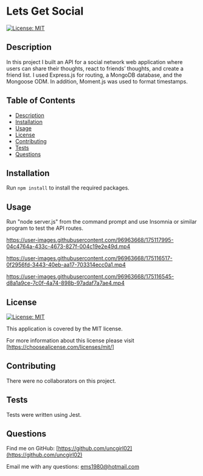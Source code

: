 # Lets Get Social
    
[![License: MIT](https://img.shields.io/badge/License-MIT-yellow.svg)](https://opensource.org/licenses/MIT)

## Description

In this project I built an API for a social network web application where users can share their thoughts, react to friends’ thoughts, and create a friend list. I used Express.js for routing, a MongoDB database, and the Mongoose ODM. In addition, Moment.js was used to format timestamps.

## Table of Contents

- [Description](#description)
- [Installation](#installation)
- [Usage](#usage)
- [License](#license)
- [Contributing](#contributing)
- [Tests](#tests)
- [Questions](#questions)

## Installation

Run `npm install` to install the required packages. 

## Usage

Run "node server.js" from the command prompt and use Insomnia or similar program to test the API routes.



https://user-images.githubusercontent.com/96963668/175117995-04c4764a-433c-4673-827f-004c19e2e49d.mp4



https://user-images.githubusercontent.com/96963668/175116517-0f2956fd-3443-40eb-aa17-703314ecc0a1.mp4



https://user-images.githubusercontent.com/96963668/175116545-d8a1a9ce-7c0f-4a74-898b-97adaf7a7ae4.mp4




## License

[![License: MIT](https://img.shields.io/badge/License-MIT-yellow.svg)](https://opensource.org/licenses/MIT)

This application is covered by the MIT license. 

For more information about this license please visit [https://choosealicense.com/licenses/mit/]

## Contributing

There were no collaborators on this project.

## Tests

Tests were written using Jest.

## Questions

Find me on GitHub: [https://github.com/uncgirl02](https://github.com/uncgirl02)

Email me with any questions: ems1980@hotmail.com
    
